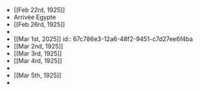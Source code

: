 - [[Feb 22rd, 1925]]
- Arrivée Egypte
- [[Feb 26rd, 1925]]
-
- [[Mar 1st, 2025]]
  id:: 67c786e3-12a6-48f2-9451-c7d27ee6f4ba
- [[Mar 2nd, 1925]]
- [[Mar 3rd, 1925]]
- [[Mar 4rd, 1925]]
-
- [[Mar 5th, 1925]]
-